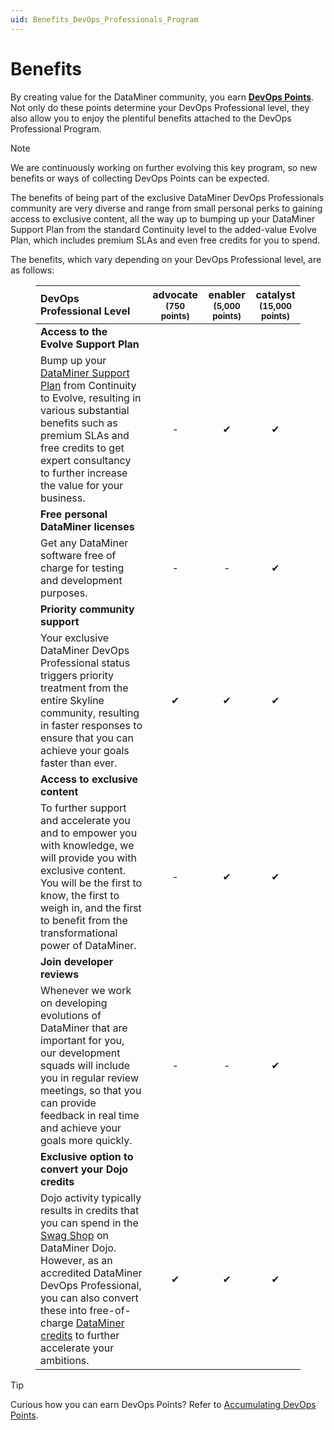 ```yaml
---
uid: Benefits_DevOps_Professionals_Program
---
```


# Benefits

By creating value for the DataMiner community, you earn [**DevOps Points**](xref:DevOps_Points). Not only do these points determine your DevOps Professional level, they also allow you to enjoy the plentiful benefits attached to the DevOps Professional Program.

> [!NOTE]
> We are continuously working on further evolving this key program, so new benefits or ways of collecting DevOps Points can be expected.

The benefits of being part of the exclusive DataMiner DevOps Professionals community are very diverse and range from small personal perks to gaining access to exclusive content, all the way up to bumping up your DataMiner Support Plan from the standard Continuity level to the added-value Evolve Plan, which includes premium SLAs and even free credits for you to spend.

The benefits, which vary depending on your DevOps Professional level, are as follows:

<figure id="SupportPlans">
  <table>
    <thead>
      <tr>
        <th style="text-align:left;">DevOps Professional Level</th>
        <th style="text-align:center;">advocate<br><small>(750 points)</small></th>
        <th style="text-align:center;">enabler<br><small>(5,000 points)</small></th>
        <th style="text-align:center;">catalyst<br><small>(15,000 points)</small></th>
      </tr>
    </thead>
    <tbody>
      <tr>
        <td style="text-align:left;"><strong>Access to the Evolve Support Plan</strong></td>
        <td style="text-align:center;"></td>
        <td style="text-align:center;"></td>
        <td style="text-align:center;"></td>
      </tr>
      <tr>
        <td style="text-align:left;">
          Bump up your <a href="https://community.dataminer.services/support-services/">DataMiner Support Plan</a> from Continuity to Evolve, resulting in various substantial benefits such as premium SLAs and free credits to get expert consultancy to further increase the value for your business.
        </td>
        <td style="text-align:center;">-</td>
        <td style="text-align:center;">&#x2714;</td>
        <td style="text-align:center;">&#x2714;</td>
      </tr>
      <tr>
        <td style="text-align:left;"><strong>Free personal DataMiner licenses</strong></td>
        <td style="text-align:center;"></td>
        <td style="text-align:center;"></td>
        <td style="text-align:center;"></td>
      </tr>
      <tr>
        <td style="text-align:left;">Get any DataMiner software free of charge for testing and development purposes.</td>
        <td style="text-align:center;">-</td>
        <td style="text-align:center;">-</td>
        <td style="text-align:center;">&#x2714;</td>
      </tr>
      <tr>
        <td style="text-align:left;"><strong>Priority community support</strong></td>
        <td style="text-align:center;"></td>
        <td style="text-align:center;"></td>
        <td style="text-align:center;"></td>
      </tr>
      <tr>
        <td style="text-align:left;">
          Your exclusive DataMiner DevOps Professional status triggers priority treatment from the entire Skyline community, resulting in faster responses to ensure that you can achieve your goals faster than ever.
        </td>
        <td style="text-align:center;">&#x2714;</td>
        <td style="text-align:center;">&#x2714;</td>
        <td style="text-align:center;">&#x2714;</td>
      </tr>
      <tr>
        <td style="text-align:left;"><strong>Access to exclusive content</strong></td>
        <td style="text-align:center;"></td>
        <td style="text-align:center;"></td>
        <td style="text-align:center;"></td>
      </tr>
      <tr>
        <td style="text-align:left;">
          To further support and accelerate you and to empower you with knowledge, we will provide you with exclusive content. You will be the first to know, the first to weigh in, and the first to benefit from the transformational power of DataMiner.
        </td>
        <td style="text-align:center;">-</td>
        <td style="text-align:center;">&#x2714;</td>
        <td style="text-align:center;">&#x2714;</td>
      </tr>
      <tr>
        <td style="text-align:left;"><strong>Join developer reviews</strong></td>
        <td style="text-align:center;"></td>
        <td style="text-align:center;"></td>
        <td style="text-align:center;"></td>
      </tr>
      <tr>
        <td style="text-align:left;">
          Whenever we work on developing evolutions of DataMiner that are important for you, our development squads will include you in regular review meetings, so that you can provide feedback in real time and achieve your goals more quickly.
        </td>
        <td style="text-align:center;">-</td>
        <td style="text-align:center;">-</td>
        <td style="text-align:center;">&#x2714;</td>
      </tr>
      <tr>
        <td style="text-align:left;"><strong>Exclusive option to convert your Dojo credits</strong></td>
        <td style="text-align:center;"></td>
        <td style="text-align:center;"></td>
        <td style="text-align:center;"></td>
      </tr>
      <tr>
        <td style="text-align:left;">
          Dojo activity typically results in credits that you can spend in the <a href="https://community.dataminer.services/swag-shop/">Swag Shop</a> on DataMiner Dojo. However, as an accredited DataMiner DevOps Professional, you can also convert these into free-of-charge <a href="https://community.dataminer.services/product/dataminer-credit/">DataMiner credits</a> to further accelerate your ambitions.
        </td>
        <td style="text-align:center;">&#x2714;</td>
        <td style="text-align:center;">&#x2714;</td>
        <td style="text-align:center;">&#x2714;</td>
      </tr>
    </tbody>
  </table>
</figure>

> [!TIP]
> Curious how you can earn DevOps Points? Refer to [Accumulating DevOps Points](xref:DevOps_Points).
